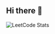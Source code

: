 ## Hi there 👋

![LeetCode Stats](https://leetcode.card.workers.dev/imred42?theme=dark&font=source_code_pro&extension=heatmap)
